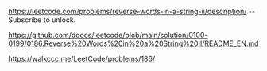 https://leetcode.com/problems/reverse-words-in-a-string-ii/description/ -- Subscribe to unlock.

https://github.com/doocs/leetcode/blob/main/solution/0100-0199/0186.Reverse%20Words%20in%20a%20String%20II/README_EN.md

https://walkccc.me/LeetCode/problems/186/
